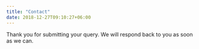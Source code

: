 ```yaml
---
title: "Contact"
date: 2018-12-27T09:10:27+06:00
---
```


Thank you for submitting your query. We will respond back to you as soon as we can.